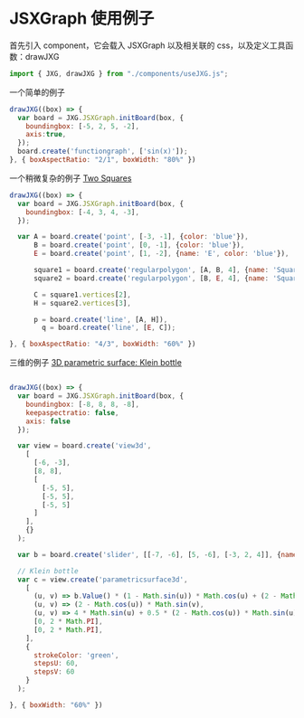 # JSXGraph 使用例子

首先引入 component，它会载入 JSXGraph 以及相关联的 css，以及定义工具函数：drawJXG

```js echo
import { JXG, drawJXG } from "./components/useJXG.js";
```

一个简单的例子

```js echo
drawJXG((box) => {
  var board = JXG.JSXGraph.initBoard(box, {
    boundingbox: [-5, 2, 5, -2],
    axis:true,
  });
  board.create('functiongraph', ['sin(x)']);
}, { boxAspectRatio: "2/1", boxWidth: "80%" })
```

一个稍微复杂的例子 [Two Squares](https://jsxgraph.org/wiki/index.php?title=Two_squares)

```js echo
drawJXG((box) => {
  var board = JXG.JSXGraph.initBoard(box, {
    boundingbox: [-4, 3, 4, -3],
  });

  var A = board.create('point', [-3, -1], {color: 'blue'}),
      B = board.create('point', [0, -1], {color: 'blue'}),
      E = board.create('point', [1, -2], {name: 'E', color: 'blue'}),

      square1 = board.create('regularpolygon', [A, B, 4], {name: 'Square 1'}),
      square2 = board.create('regularpolygon', [B, E, 4], {name: 'Square 2'}),

      C = square1.vertices[2],
      H = square2.vertices[3],

      p = board.create('line', [A, H]),
	    q = board.create('line', [E, C]);

}, { boxAspectRatio: "4/3", boxWidth: "60%" })
```

三维的例子 [3D parametric surface: Klein bottle](https://jsxgraph.uni-bayreuth.de/share/example/3d-parametric-surface-klein-bottle)

```js echo

drawJXG((box) => {
  var board = JXG.JSXGraph.initBoard(box, {
    boundingbox: [-8, 8, 8, -8],
    keepaspectratio: false,
    axis: false
  });

  var view = board.create('view3d',
    [
      [-6, -3],
      [8, 8],
      [
        [-5, 5],
        [-5, 5],
        [-5, 5]
      ]
    ],
    {}
  );

  var b = board.create('slider', [[-7, -6], [5, -6], [-3, 2, 4]], {name: 'b'});

  // Klein bottle
  var c = view.create('parametricsurface3d',
    [
      (u, v) => b.Value() * (1 - Math.sin(u)) * Math.cos(u) + (2 - Math.cos(u)) * Math.cos(v) * (2 * Math.exp(-Math.pow(u / 2 - Math.PI, 2)) - 1),
      (u, v) => (2 - Math.cos(u)) * Math.sin(v),
      (u, v) => 4 * Math.sin(u) + 0.5 * (2 - Math.cos(u)) * Math.sin(u) * Math.cos(v) * Math.exp(-Math.pow(u - 3 * Math.PI / 2, 2)),
      [0, 2 * Math.PI],
      [0, 2 * Math.PI],
    ],
    {
      strokeColor: 'green',
      stepsU: 60,
      stepsV: 60
    }
  );

}, { boxWidth: "60%" })
```
